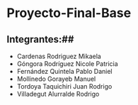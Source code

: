 # Proyecto-Final-Base

## Integrantes:##

- Cardenas Rodriguez Mikaela
- Góngora Rodríguez Nicole Patricia
- Fernández Quintela Pablo Daniel
- Mollinedo Gorayeb Manuel
- Tordoya Taquichiri Juan Rodrigo
- Villadegut Alurralde Rodrigo

